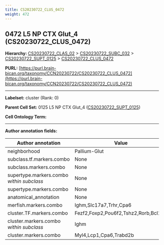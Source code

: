 ```yaml
---
title: CS20230722_CLUS_0472
weight: 472
---
```

## 0472 L5 NP CTX Glut_4 (CS20230722_CLUS_0472)
<b>Hierarchy: </b>
[CS20230722_CLAS_02](../CS20230722_CLAS_02) >
[CS20230722_SUBC_032](../CS20230722_SUBC_032) >
[CS20230722_SUPT_0125](../CS20230722_SUPT_0125) >
[CS20230722_CLUS_0472](../CS20230722_CLUS_0472)

**PURL:** [https://purl.brain-bican.org/taxonomy/CCN20230722/CS20230722_CLUS_0472](https://purl.brain-bican.org/taxonomy/CCN20230722/CS20230722_CLUS_0472)

---


**Labelset:** cluster (Rank: 0)

**Parent Cell Set:** 0125 L5 NP CTX Glut_4 ([CS20230722_SUPT_0125](../CS20230722_SUPT_0125))



**Cell Ontology Term:** 

[MARKER GENES.]: #


---

[TRANSFERRED ANNOTATIONS.]: #


[AUTHOR ANNOTATION FIELDS.]: #


**Author annotation fields:**

| Author annotation | Value |
|-------------------|-------|
|neighborhood|Pallium-Glut|
|subclass.tf.markers.combo|None|
|subclass.markers.combo|None|
|supertype.markers.combo _within subclass_|None|
|supertype.markers.combo|None|
|anatomical_annotation|None|
|merfish.markers.combo|Ighm,Slc17a7,Trhr,Cpa6|
|cluster.TF.markers.combo|Fezf2,Foxp2,Pou6f2,Tshz2,Rorb,Bcl11b|
|cluster.markers.combo _within subclass_|Ighm|
|cluster.markers.combo|Myl4,Lcp1,Cpa6,Trabd2b|
